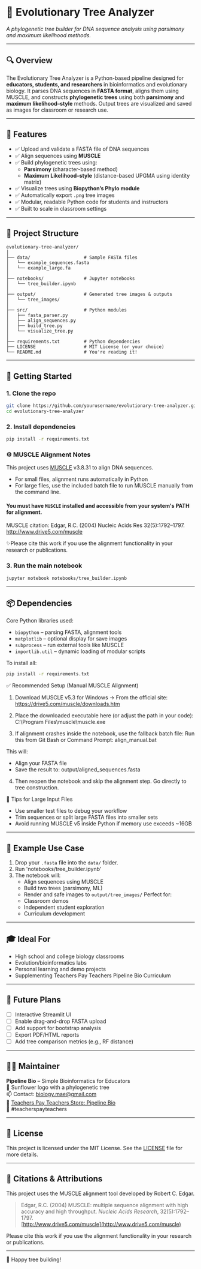 # 🌿 Evolutionary Tree Analyzer  
*A phylogenetic tree builder for DNA sequence analysis using parsimony and maximum likelihood methods.*

---

## 🔍 Overview  
The Evolutionary Tree Analyzer is a Python-based pipeline designed for **educators, students, and researchers** in bioinformatics and evolutionary biology. It parses DNA sequences in **FASTA format**, aligns them using MUSCLE, and constructs **phylogenetic trees** using both **parsimony** and **maximum likelihood–style** methods. Output trees are visualized and saved as images for classroom or research use.

---

## 🎯 Features  
- ✅ Upload and validate a FASTA file of DNA sequences  
- ✅ Align sequences using **MUSCLE**  
- ✅ Build phylogenetic trees using:
  - **Parsimony** (character-based method)
  - **Maximum Likelihood–style** (distance-based UPGMA using identity matrix)  
- ✅ Visualize trees using **Biopython’s Phylo module**  
- ✅ Automatically export `.png` tree images  
- ✅ Modular, readable Python code for students and instructors  
- ✅ Built to scale in classroom settings

---

## 📁 Project Structure

```
evolutionary-tree-analyzer/
│
├── data/                    # Sample FASTA files
│   └── example_sequences.fasta  
│   └── example_large.fa  
│
├── notebooks/               # Jupyter notebooks
│   └── tree_builder.ipynb  
│
├── output/                  # Generated tree images & outputs
│   └── tree_images/
│
├── src/                     # Python modules
│   ├── fasta_parser.py  
│   ├── align_sequences.py  
│   ├── build_tree.py  
│   └── visualize_tree.py  
│
├── requirements.txt         # Python dependencies
├── LICENSE                  # MIT License (or your choice)
└── README.md                # You're reading it!
```

---

## 🚀 Getting Started

### 1. Clone the repo
```bash
git clone https://github.com/yourusername/evolutionary-tree-analyzer.git
cd evolutionary-tree-analyzer
```

### 2. Install dependencies
```bash
pip install -r requirements.txt
```

### ⚙️ MUSCLE Alignment Notes

This project uses [MUSCLE](https://drive5.com/muscle/downloads_v3.htm) v3.8.31 to align DNA sequences.

- For small files, alignment runs automatically in Python
- For large files, use the included batch file to run MUSCLE manually from the command line.

#### You must have `MUSCLE` installed and accessible from your system's PATH for alignment.

MUSCLE citation:
Edgar, R.C. (2004) Nucleic Acids Res 32(5):1792–1797. http://www.drive5.com/muscle

✨Please cite this work if you use the alignment functionality in your research or publications.

### 3. Run the main notebook
```bash
jupyter notebook notebooks/tree_builder.ipynb
```

---

## 📦 Dependencies

Core Python libraries used:
- `biopython` – parsing FASTA, alignment tools
- `matplotlib` – optional display for save images
- `subprocess` – run external tools like MUSCLE
- `importlib.util` – dynamic loading of modular scripts

To install all:
```bash
pip install -r requirements.txt
```


✅ Recommended Setup (Manual MUSCLE Alignment)
1. Download MUSCLE v5.3 for Windows
→ From the official site:
https://drive5.com/muscle/downloads.htm

2. Place the downloaded executable here (or adjust the path in your code):
C:\Program Files\muscle\muscle.exe

3. If alignment crashes inside the notebook, use the fallback batch file:
Run this from Git Bash or Command Prompt:
align_manual.bat

This will:
   - Align your FASTA file
   - Save the result to:
      output/aligned_sequences.fasta

4. Then reopen the notebook and skip the alignment step.
Go directly to tree construction.

🧠 Tips for Large Input Files
   - Use smaller test files to debug your workflow
   - Trim sequences or split large FASTA files into smaller sets
   - Avoid running MUSCLE v5 inside Python if memory use exceeds ~16GB

---

## 🧪 Example Use Case

1. Drop your `.fasta` file into the `data/` folder.  
2. Run 'notebooks/tree_builder.ipynb'
3. The notebook will:
   - Align sequences using MUSCLE
   - Build two trees (parsimony, ML)
   - Render and safe images to `output/tree_images/`
Perfect for:
   - Classroom demos
   - Independent student exploration
   - Curriculum development

---

## 🎓 Ideal For

- High school and college biology classrooms  
- Evolution/bioinformatics labs  
- Personal learning and demo projects  
- Supplementing Teachers Pay Teachers Pipeline Bio Curriculum   

---

## 🧰 Future Plans

- [ ] Interactive Streamlit UI 
- [ ] Enable drag-and-drop FASTA upload  
- [ ] Add support for bootstrap analysis  
- [ ] Export PDF/HTML reports  
- [ ] Add tree comparison metrics (e.g., RF distance)

---

## 👩‍💻 Maintainer

**Pipeline Bio** – Simple Bioinformatics for Educators  
🌻 Sunflower logo with a phylogenetic tree  
📫 Contact: biology.mae@gmail.com  
🛒 [Teachers Pay Teachers Store: Pipeline Bio](https://www.teacherspayteachers.com/store/pipeline-bio)  
📌 #teacherspayteachers  

---

## 📄 License

This project is licensed under the MIT License. See the [LICENSE](LICENSE) file for more details.

---

## 🧾 Citations & Attributions

This project uses the MUSCLE alignment tool developed by Robert C. Edgar.

> Edgar, R.C. (2004) MUSCLE: multiple sequence alignment with high accuracy and high throughput. *Nucleic Acids Research*, 32(5):1792–1797.  
> [http://www.drive5.com/muscle](http://www.drive5.com/muscle)

Please cite this work if you use the alignment functionality in your research or publications.

---

🧬 Happy tree building!
